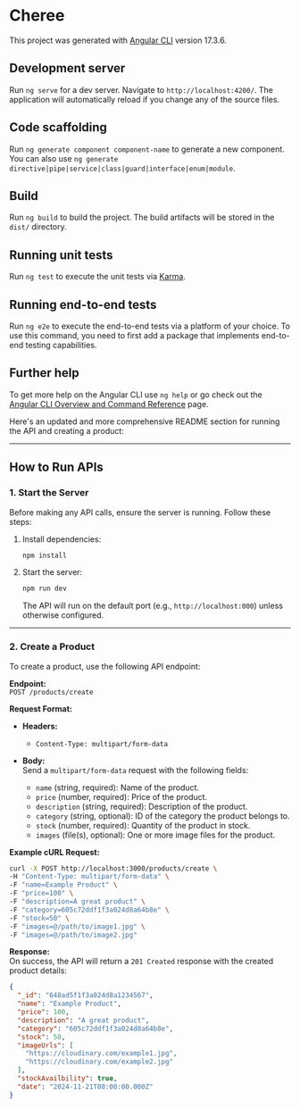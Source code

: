 # Cheree

This project was generated with [Angular CLI](https://github.com/angular/angular-cli) version 17.3.6.

## Development server

Run `ng serve` for a dev server. Navigate to `http://localhost:4200/`. The application will automatically reload if you change any of the source files.

## Code scaffolding

Run `ng generate component component-name` to generate a new component. You can also use `ng generate directive|pipe|service|class|guard|interface|enum|module`.

## Build

Run `ng build` to build the project. The build artifacts will be stored in the `dist/` directory.

## Running unit tests

Run `ng test` to execute the unit tests via [Karma](https://karma-runner.github.io).

## Running end-to-end tests

Run `ng e2e` to execute the end-to-end tests via a platform of your choice. To use this command, you need to first add a package that implements end-to-end testing capabilities.

## Further help

To get more help on the Angular CLI use `ng help` or go check out the [Angular CLI Overview and Command Reference](https://angular.io/cli) page.


Here's an updated and more comprehensive README section for running the API and creating a product:

---

## How to Run APIs

### 1. **Start the Server**
Before making any API calls, ensure the server is running. Follow these steps:

1. Install dependencies:  
   ```bash
   npm install
   ```
2. Start the server:  
   ```bash
   npm run dev
   ```
   The API will run on the default port (e.g., `http://localhost:000`) unless otherwise configured.

---

### 2. **Create a Product**
To create a product, use the following API endpoint:

**Endpoint:**  
`POST /products/create`  

**Request Format:**  
- **Headers:**  
  - `Content-Type: multipart/form-data`  

- **Body:**  
  Send a `multipart/form-data` request with the following fields:
  - `name` (string, required): Name of the product.  
  - `price` (number, required): Price of the product.  
  - `description` (string, required): Description of the product.  
  - `category` (string, optional): ID of the category the product belongs to.  
  - `stock` (number, required): Quantity of the product in stock.  
  - `images` (file(s), optional): One or more image files for the product.  

**Example cURL Request:**
```bash
curl -X POST http://localhost:3000/products/create \
-H "Content-Type: multipart/form-data" \
-F "name=Example Product" \
-F "price=100" \
-F "description=A great product" \
-F "category=605c72ddf1f3a024d8a64b8e" \
-F "stock=50" \
-F "images=@/path/to/image1.jpg" \
-F "images=@/path/to/image2.jpg"
```

**Response:**  
On success, the API will return a `201 Created` response with the created product details:
```json
{
  "_id": "648ad5f1f3a024d8a1234567",
  "name": "Example Product",
  "price": 100,
  "description": "A great product",
  "category": "605c72ddf1f3a024d8a64b8e",
  "stock": 50,
  "imageUrls": [
    "https://cloudinary.com/example1.jpg",
    "https://cloudinary.com/example2.jpg"
  ],
  "stockAvailbility": true,
  "date": "2024-11-21T08:00:00.000Z"
}
```

